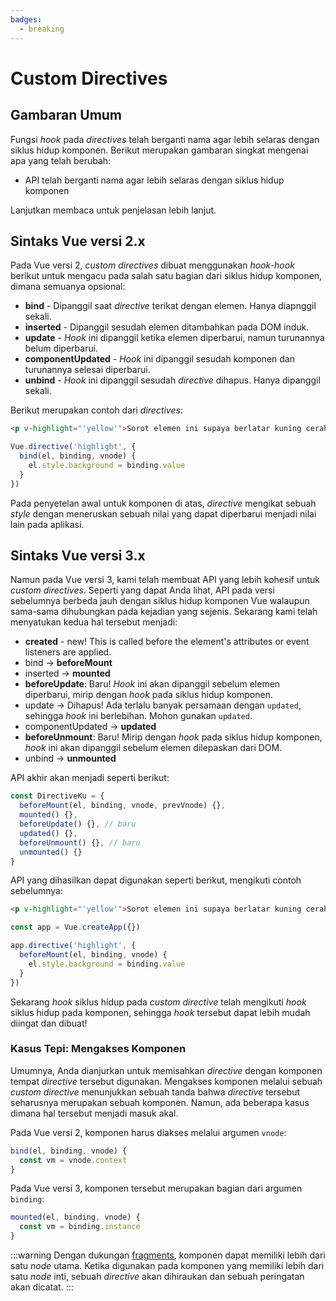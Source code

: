 ```yaml
---
badges:
  - breaking
---
```


# Custom Directives <MigrationBadges :badges="$frontmatter.badges" />

## Gambaran Umum

Fungsi _hook_ pada _directives_ telah berganti nama agar lebih selaras dengan siklus hidup komponen. Berikut merupakan gambaran singkat mengenai apa yang telah berubah:

- API telah berganti nama agar lebih selaras dengan siklus hidup komponen

Lanjutkan membaca untuk penjelasan lebih lanjut.

## Sintaks Vue versi 2.x

Pada Vue versi 2, _custom directives_ dibuat menggunakan _hook-hook_ berikut untuk mengacu pada salah satu bagian dari siklus hidup komponen, dimana semuanya opsional:

- **bind** - Dipanggil saat _directive_ terikat dengan elemen. Hanya diapnggil sekali.
- **inserted** - Dipanggil sesudah elemen ditambahkan pada DOM induk.
- **update** - _Hook_ ini dipanggil ketika elemen diperbarui, namun turunannya belum diperbarui.
- **componentUpdated** - _Hook_ ini dipanggil sesudah komponen dan turunannya selesai diperbarui.
- **unbind** - _Hook_ ini dipanggil sesudah _directive_ dihapus. Hanya dipanggil sekali.

Berikut merupakan contoh dari _directives_:

```html
<p v-highlight="'yellow'">Sorot elemen ini supaya berlatar kuning cerah</p>
```

```js
Vue.directive('highlight', {
  bind(el, binding, vnode) {
    el.style.background = binding.value
  }
})
```

Pada penyetelan awal untuk komponen di atas, _directive_ mengikat sebuah _style_ dengan meneruskan sebuah nilai yang dapat diperbarui menjadi nilai lain pada aplikasi.

## Sintaks Vue versi 3.x

Namun pada Vue versi 3, kami telah membuat API yang lebih kohesif untuk _custom directives_. Seperti yang dapat Anda lihat, API pada versi sebelumnya berbeda jauh dengan siklus hidup komponen Vue walaupun sama-sama dihubungkan pada kejadian yang sejenis. Sekarang kami telah menyatukan kedua hal tersebut menjadi:

- **created** - new! This is called before the element's attributes or event listeners are applied.
- bind → **beforeMount**
- inserted → **mounted**
- **beforeUpdate**: Baru! _Hook_ ini akan dipanggil sebelum elemen diperbarui, mirip dengan _hook_ pada siklus hidup komponen.
- update → Dihapus! Ada terlalu banyak persamaan dengan `updated`, sehingga _hook_ ini berlebihan. Mohon gunakan `updated`.
- componentUpdated → **updated**
- **beforeUnmount**: Baru! Mirip dengan _hook_ pada siklus hidup komponen, _hook_ ini akan dipanggil sebelum elemen dilepaskan dari DOM.
- unbind -> **unmounted**

API akhir akan menjadi seperti berikut:

```js
const DirectiveKu = {
  beforeMount(el, binding, vnode, prevVnode) {},
  mounted() {},
  beforeUpdate() {}, // baru
  updated() {},
  beforeUnmount() {}, // baru
  unmounted() {}
}
```

API yang dihasilkan dapat digunakan seperti berikut, mengikuti contoh sebelumnya:

```html
<p v-highlight="'yellow'">Sorot elemen ini supaya berlatar kuning cerah</p>
```

```js
const app = Vue.createApp({})

app.directive('highlight', {
  beforeMount(el, binding, vnode) {
    el.style.background = binding.value
  }
})
```

Sekarang _hook_ siklus hidup pada _custom directive_ telah mengikuti _hook_ siklus hidup pada komponen, sehingga _hook_ tersebut dapat lebih mudah diingat dan dibuat!

### Kasus Tepi: Mengakses Komponen

Umumnya, Anda dianjurkan untuk memisahkan _directive_ dengan komponen tempat _directive_ tersebut digunakan. Mengakses komponen melalui sebuah _custom directive_ menunjukkan sebuah tanda bahwa _directive_ tersebut seharusnya merupakan sebuah komponen. Namun, ada beberapa kasus dimana hal tersebut menjadi masuk akal.

Pada Vue versi 2, komponen harus diakses melalui argumen `vnode`:

```js
bind(el, binding, vnode) {
  const vm = vnode.context
}
```

Pada Vue versi 3, komponen tersebut merupakan bagian dari argumen `binding`:

```js
mounted(el, binding, vnode) {
  const vm = binding.instance
}
```

:::warning
Dengan dukungan [fragments](/guide/migration/fragments.html#overview), komponen dapat memiliki lebih dari satu _node_ utama. Ketika digunakan pada komponen yang memiliki lebih dari satu _node_ inti, sebuah _directive_ akan dihiraukan dan sebuah peringatan akan dicatat.
:::
